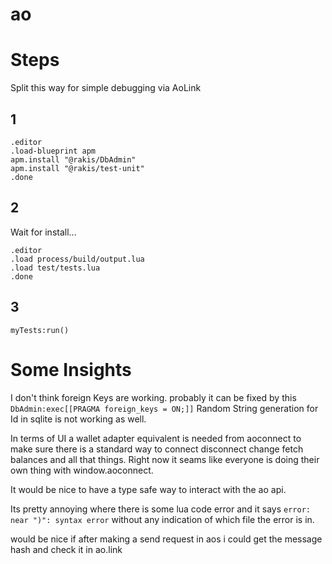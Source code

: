 # ao

# Steps

Split this way for simple debugging via AoLink

###

## 1

```
.editor
.load-blueprint apm
apm.install "@rakis/DbAdmin"
apm.install "@rakis/test-unit"
.done
```

## 2

Wait for install...

```
.editor
.load process/build/output.lua
.load test/tests.lua
.done
```

## 3

`myTests:run()`

# Some Insights

I don't think foreign Keys are working.
probably it can be fixed by this `  DbAdmin:exec[[PRAGMA foreign_keys = ON;]]`
Random String generation for Id in sqlite is not working as well.

In terms of UI
a wallet adapter equivalent is needed from aoconnect to make sure there is a standard way to connect disconnect change fetch balances and all that things.
Right now it seams like everyone is doing their own thing with window.aoconnect.

It would be nice to have a type safe way to interact with the ao api.

Its pretty annoying where there is some lua code error and it says `error:
near ")": syntax error` without any indication of which file the error is in.

would be nice if after making a send request in aos i could get the message hash and check it in ao.link
